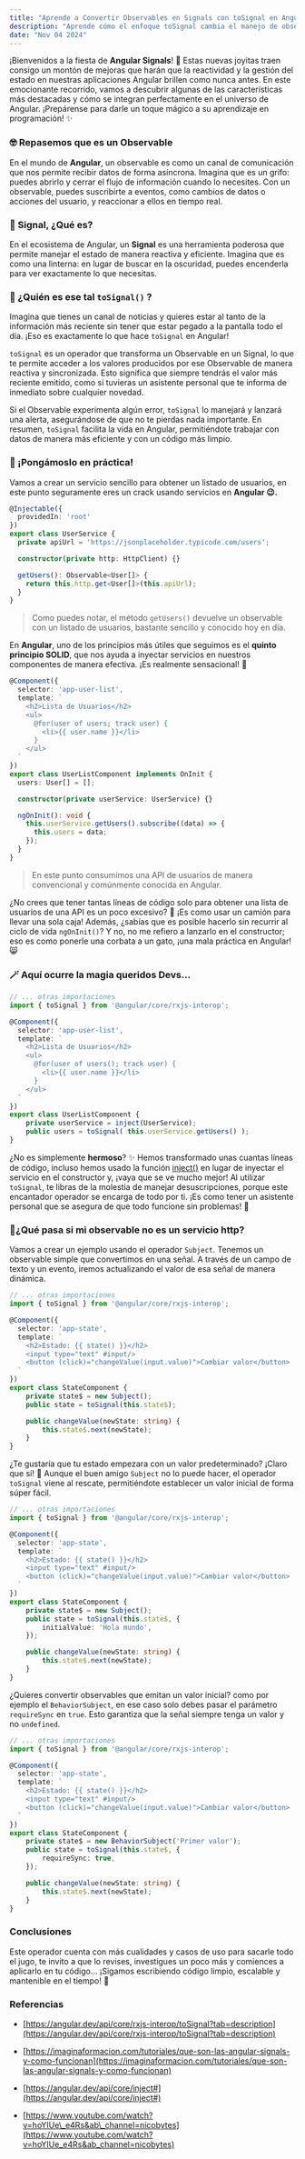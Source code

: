 ```yaml
---
title: "Aprende a Convertir Observables en Signals con toSignal en Angular."
description: "Aprende cómo el enfoque toSignal cambia el manejo de observables en Angular."
date: "Nov 04 2024"
---
```


¡Bienvenidos a la fiesta de **Angular Signals**! 🎉 Estas nuevas joyitas traen consigo un montón de mejoras que harán que la reactividad y la gestión del estado en nuestras aplicaciones Angular brillen como nunca antes. En este emocionante recorrido, vamos a descubrir algunas de las características más destacadas y cómo se integran perfectamente en el universo de Angular. ¡Prepárense para darle un toque mágico a su aprendizaje en programación! ✨

### 🤓 Repasemos que es un Observable

En el mundo de **Angular**, un observable es como un canal de comunicación que nos permite recibir datos de forma asíncrona. Imagina que es un grifo: puedes abrirlo y cerrar el flujo de información cuando lo necesites. Con un observable, puedes suscribirte a eventos, como cambios de datos o acciones del usuario, y reaccionar a ellos en tiempo real.

### 🤔 Signal, ¿Qué es?

En el ecosistema de Angular, un **Signal** es una herramienta poderosa que permite manejar el estado de manera reactiva y eficiente. Imagina que es como una linterna: en lugar de buscar en la oscuridad, puedes encenderla para ver exactamente lo que necesitas.

### 🤔 ¿Quién es ese tal `toSignal()` ?

Imagina que tienes un canal de noticias y quieres estar al tanto de la información más reciente sin tener que estar pegado a la pantalla todo el día. ¡Eso es exactamente lo que hace `toSignal` en Angular!

`toSignal` es un operador que transforma un Observable en un Signal, lo que te permite acceder a los valores producidos por ese Observable de manera reactiva y sincronizada. Esto significa que siempre tendrás el valor más reciente emitido, como si tuvieras un asistente personal que te informa de inmediato sobre cualquier novedad.

Si el Observable experimenta algún error, `toSignal` lo manejará y lanzará una alerta, asegurándose de que no te pierdas nada importante. En resumen, `toSignal` facilita la vida en Angular, permitiéndote trabajar con datos de manera más eficiente y con un código más limpio.

### 🚀 ¡Pongámoslo en práctica!

Vamos a crear un servicio sencillo para obtener un listado de usuarios, en este punto seguramente eres un crack usando servicios en **Angular 😉.**

```typescript
@Injectable({
  providedIn: 'root'
})
export class UserService {
  private apiUrl = 'https://jsonplaceholder.typicode.com/users';

  constructor(private http: HttpClient) {}

  getUsers(): Observable<User[]> {
    return this.http.get<User[]>(this.apiUrl);
  }
}
```

> Como puedes notar, el método `getUsers()` devuelve un observable con un listado de usuarios, bastante sencillo y conocido hoy en día.

En **Angular**, uno de los principios más útiles que seguimos es el **quinto principio SOLID**, que nos ayuda a inyectar servicios en nuestros componentes de manera efectiva. ¡Es realmente sensacional! 🌟

```typescript
@Component({
  selector: 'app-user-list',
  template: `
    <h2>Lista de Usuarios</h2>
    <ul>
      @for(user of users; track user) {
        <li>{{ user.name }}</li>
      }
    </ul>
  `
})
export class UserListComponent implements OnInit {
  users: User[] = [];

  constructor(private userService: UserService) {}

  ngOnInit(): void {
    this.userService.getUsers().subscribe((data) => {
      this.users = data;
    });
  }
}
```

> En este punto consumimos una API de usuarios de manera convencional y comúnmente conocida en Angular.

¿No crees que tener tantas líneas de código solo para obtener una lista de usuarios de una API es un poco excesivo? 🤔 ¡Es como usar un camión para llevar una sola caja! Además, ¿sabías que es posible hacerlo sin recurrir al ciclo de vida `ngOnInit()`? Y no, no me refiero a lanzarlo en el constructor; eso es como ponerle una corbata a un gato, ¡una mala práctica en Angular! 😸

### 🪄 Aquí ocurre la magia queridos Devs…

```typescript
// ... otras importaciones
import { toSignal } from '@angular/core/rxjs-interop';

@Component({
  selector: 'app-user-list',
  template: `
    <h2>Lista de Usuarios</h2>
    <ul>
      @for(user of users(); track user) {
        <li>{{ user.name }}</li>
      }
    </ul>
  `
})
export class UserListComponent {
    private userService = inject(UserService);
    public users = toSignal( this.userService.getUsers() );
}
```

¿No es simplemente **hermoso**? ✨ Hemos transformado unas cuantas líneas de código, incluso hemos usado la función [inject()](https://angular.dev/api/core/inject#) en lugar de inyectar el servicio en el constructor y, ¡vaya que se ve mucho mejor! Al utilizar `toSignal`, te libras de la molestia de manejar desuscripciones, porque este encantador operador se encarga de todo por ti. ¡Es como tener un asistente personal que se asegura de que todo funcione sin problemas! 🎉

### 🤔¿Qué pasa si mi observable no es un servicio http?

Vamos a crear un ejemplo usando el operador `Subject`. Tenemos un observable simple que convertimos en una señal. A través de un campo de texto y un evento, iremos actualizando el valor de esa señal de manera dinámica.

```typescript
// ... otras importaciones
import { toSignal } from '@angular/core/rxjs-interop';

@Component({
  selector: 'app-state',
  template: `
    <h2>Estado: {{ state() }}</h2>
    <input type="text" #input/>
    <button (click)="changeValue(input.value)">Cambiar valor</button>
  `
})
export class StateComponent {
    private state$ = new Subject();
    public state = toSignal(this.state$);

    public changeValue(newState: string) {
        this.state$.next(newState);
    }
}
```

¿Te gustaría que tu estado empezara con un valor predeterminado? ¡Claro que sí! 🎯 Aunque el buen amigo `Subject` no lo puede hacer, el operador `toSignal` viene al rescate, permitiéndote establecer un valor inicial de forma súper fácil.

```typescript
// ... otras importaciones
import { toSignal } from '@angular/core/rxjs-interop';

@Component({
  selector: 'app-state',
  template: `
    <h2>Estado: {{ state() }}</h2>
    <input type="text" #input/>
    <button (click)="changeValue(input.value)">Cambiar valor</button>
  `
})
export class StateComponent {
    private state$ = new Subject();
    public state = toSignal(this.state$, {
        initialValue: 'Hola mundo',
    });

    public changeValue(newState: string) {
        this.state$.next(newState);
    }
}
```

¿Quieres convertir observables que emitan un valor inicial? como por ejemplo el `BehaviorSubject`, en ese caso solo debes pasar el parámetro `requireSync` en `true`. Esto garantiza que la señal siempre tenga un valor y no `undefined`.

```typescript
// ... otras importaciones
import { toSignal } from '@angular/core/rxjs-interop';

@Component({
  selector: 'app-state',
  template: `
    <h2>Estado: {{ state() }}</h2>
    <input type="text" #input/>
    <button (click)="changeValue(input.value)">Cambiar valor</button>
  `
})
export class StateComponent {
    private state$ = new BehaviorSubject('Primer valor');
    public state = toSignal(this.state$, {
        requireSync: true,
    });

    public changeValue(newState: string) {
        this.state$.next(newState);
    }
}
```

### Conclusiones

Este operador cuenta con más cualidades y casos de uso para sacarle todo el jugo, te invito a que lo revises, investigues un poco más y comiences a aplicarlo en tu código… ¡Sigamos escribiendo código limpio, escalable y mantenible en el tiempo! 🚀

### Referencias

* [https://angular.dev/api/core/rxjs-interop/toSignal?tab=description](https://angular.dev/api/core/rxjs-interop/toSignal?tab=description)
    
* [https://imaginaformacion.com/tutoriales/que-son-las-angular-signals-y-como-funcionan](https://imaginaformacion.com/tutoriales/que-son-las-angular-signals-y-como-funcionan)
    
* [https://angular.dev/api/core/inject#](https://angular.dev/api/core/inject#)
    
* [https://www.youtube.com/watch?v=hoYIUe\_e4Rs&ab\_channel=nicobytes](https://www.youtube.com/watch?v=hoYIUe_e4Rs&ab_channel=nicobytes)